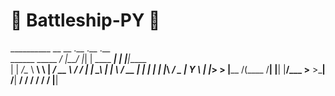 #    🚢 Battleship-PY 🚢
__________         __    __  .__                .__    .__        
\______   \_____ _/  |__/  |_|  |   ____   _____|  |__ |__|_____  
 |    |  _/\__  \   __\   __\  | _/  __ \ /  ___/   | \|   \____\ 
 |    |   \ / __ \|  |  |  | |  |_\  ___/ \___ \|   Y  \  |  |_> >
 |______  /(____  /__|  |__| |____/\___  >____  >___|  /__|   __/ 
        \/      \/                     \/     \/     \/   |__|    